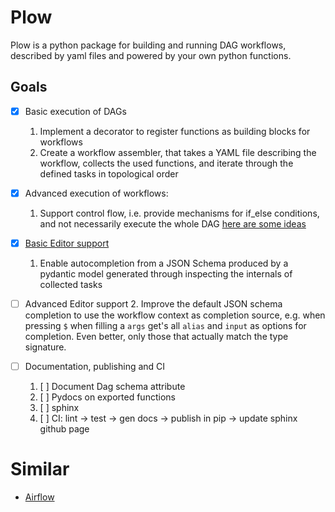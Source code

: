 # Plow

Plow is a python package for building and running DAG workflows,
described by yaml files and powered by your own python functions.

## Goals

- [x] Basic execution of DAGs

  1. Implement a decorator to register functions as building blocks for workflows
  2. Create a workflow assembler, that takes a YAML file describing the workflow,
     collects the used functions, and iterate through the defined tasks in topological
     order

- [x] Advanced execution of workflows:

  1. Support control flow, i.e. provide mechanisms for if_else conditions, and not necessarily execute the whole DAG [here are some ideas](./CONTROL_FLOW_IDEAS.md)

- [x] [Basic Editor support](./plow/json_schema.py)

  1. Enable autocompletion from a JSON Schema produced by a pydantic
     model generated through inspecting the internals of collected tasks

- [ ] Advanced Editor support 2. Improve the default JSON schema completion to use the workflow context as completion source,
      e.g. when pressing `$` when filling a `args` get's all `alias` and `input` as options for completion. Even better, only those that
      actually match the type signature.

- [ ] Documentation, publishing and CI
  1. [ ] Document Dag schema attribute
  2. [ ] Pydocs on exported functions
  3. [ ] sphinx
  4. [ ] CI: lint -> test -> gen docs -> publish in pip -> update sphinx github page

# Similar

- [Airflow](https://github.com/apache/airflow)
